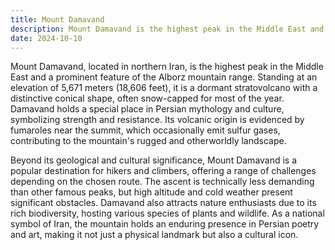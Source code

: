 ```yaml
---
title: Mount Damavand
description: Mount Damavand is the highest peak in the Middle East and a prominent feature of the Alborz mountain range.
date: 2024-10-10
---
```


Mount Damavand, located in northern Iran, is the highest peak in the Middle East and a prominent feature of the Alborz mountain range. Standing at an elevation of 5,671 meters (18,606 feet), it is a dormant stratovolcano with a distinctive conical shape, often snow-capped for most of the year. Damavand holds a special place in Persian mythology and culture, symbolizing strength and resistance. Its volcanic origin is evidenced by fumaroles near the summit, which occasionally emit sulfur gases, contributing to the mountain's rugged and otherworldly landscape.

Beyond its geological and cultural significance, Mount Damavand is a popular destination for hikers and climbers, offering a range of challenges depending on the chosen route. The ascent is technically less demanding than other famous peaks, but high altitude and cold weather present significant obstacles. Damavand also attracts nature enthusiasts due to its rich biodiversity, hosting various species of plants and wildlife. As a national symbol of Iran, the mountain holds an enduring presence in Persian poetry and art, making it not just a physical landmark but also a cultural icon.